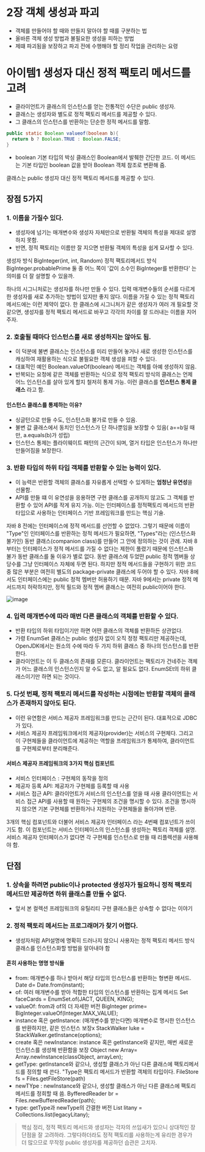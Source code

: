 # 2장 객체 생성과 파괴
- 객체를 만들어야 할 때와 만들지 말아야 할 때를 구분하는 법
- 올바른 객체 생성 방법과 불필요한 생성을 피하는 방법
- 제떄 파괴됨을 보장하고 파괴 전에 수행해야 할 정리 작업을 관리하는 요령

# 아이템1 생성자 대신 정적 팩토리 메서드를 고려
- 클라이언트가 클래스의 인스턴스를 얻는 전통적인 수단은 public 생성자.
- 클래스는 생성자와 별도로 정적 팩토리 메서드를 제공할 수 있다.
- 그 클래스의 인스턴스를 반환하는 단순한 정적 메서드를 말함.

``` java
public static Boolean valueof(boolean b){
  return b ? Boolean.TRUE : Boolean.FALSE;
}
```
- boolean 기본 타입의 박싱 클래스인 Boolean에서 발췌한 간단한 코드. 이 메서드는 기본 타입인 boolean 값을 받아 Boolean 객체 참조로 변환해 줌.

클래스는 public 생성자 대신 정적 팩토리 메서드를 제공할 수 있다.

## 장점 5가지 
### 1. 이름을 가질수 있다.
- 생성자에 넘기는 매개변수와 생성자 자체만으로 반환될 객체의 특성을 제대로 설명하지 못함.
- 반면, 정적 팩토리는 이름만 잘 지으면 반환될 객체의 특성을 쉽게 묘사할 수 있다.

생성자 방식 BigInteger(int, int, Random)
정적 팩토리메서드 방식 BigInteger.probablePrime
둘 중 어느 쪽이 '값이 소수인 BigInteger를 반환한다' 는 의미를 더 잘 설명할 수 있을까.

하나의 시그니처로는 생성자를 하나만 만들 수 있다. 입력 매개변수들의 순서를 다르게 한 생성자를 새로 추가하는 방법이 있지만 좋지 않다.
이름을 가질 수 있는 정적 팩토리 메서드에는 이런 제약이 없다. 한 클래스에 시그니처가 같은 생성자가 여러 개 필요할 것 같으면, 생성자를 정적 팩토리 메서드로 바꾸고 각각의 차이를 잘 드러내는 이름을 지어주자.

### 2. 호출될 때마다 인스턴스를 새로 생성하지는 않아도 됨.
- 이 덕분에 불변 클래스는 인스턴스를 미리 만들어 놓거나 새로 생성한 인스턴스를 캐싱하여 재활용하는 식으로 불필요한 객체 생성을 피할 수 있다.
- 대표적인 예인 Boolean.valueOf(boolean) 메서드는 객체를 아예 생성하지 않음.
- 반복되는 요청에 같은 객체를 반환하는 식으로 정적 팩토리 방식의 클래스는 언제 어느 인스턴스를 살아 있게 할지 철저히 통제 가능. 이런 클래스를 **인스턴스 통제 클래스** 라고 함.

#### 인스턴스 클래스를 통제하는 이유?
- 싱글턴으로 만들 수도, 인스턴스화 불가로 만들 수 있음.
- 불변 값 클래스에서 동치인 인스턴스가 단 하나뿐임을 보장할 수 있음( a==b일 때만, a.equals(b)가 성립)
- 인스턴스 통제는 플라이웨이트 패턴의 근간이 되며, 열거 타입은 인스턴스가 하나만 만들어짐을 보장한다.

### 3. 반환 타입의 하위 타입 객체를 반환할 수 있는 능력이 있다.
- 이 능력은 반환할 객체의 클래스를 자유롭게 선택할 수 있게하는 **엄청난 유연성**을 선물함.
- API를 만들 떄 이 유연성을 응용하면 구현 클래스를 공개하지 않고도 그 객체를 반환할 수 있어 API를 작게 유지 가능. 이는 인터페이스를 정적팩토리 메서드의 반환 타입으로 사용하는 인터페이스 기반 프레임워크를 만드는 핵심 기술.

자바 8 전에는 인터페이스에 정적 메서드를 선언할 수 없었다. 그렇기 때문에 이름이 "Type"인 인터페이스를 반환하는 정적 메서드가 필요하면, "Types"라는 (인스턴스화 불가인) 동반 클래스(companion class)를 만들어 그 안에 정의하는 것이 관례.
자바 8부터는 인터페이스가 정적 메서드를 가질 수 없다는 제한이 풀렸기 때문에 인스턴스화 불가 동반 클래스를 둘 이유가 별로 없다.
동반 클래스에 두었떤 public 정적 멤버들 상당수를 그냥 인터페이스 자체에 두면 된다. 하지만 정적 메서드들을 구현하기 위한 코드 중 많은 부분은 여전히 별도의 package-private 클래스에 두어야 할 수 있다. 자바 8에서도 인터페이스에는 public 정적 멤버만 허용하기 때문.
자바 9에서는 private 정적 메서드까지 허락하지만, 정적 필드와 정적 멤버 클래스는 여전히 public이어야 한다.

![image](https://github.com/LeeHyogon/BookSummary/assets/45483116/c6fa78fa-8825-4898-bb67-92329f30ffff)

### 4. 입력 매개변수에 따라 매번 다른 클래스의 객체를 반환할 수 있다.
- 반환 타입의 하위 타입이기만 하면 어떤 클래스의 객체를 반환하든 상관없다.
- 가령 EnumSet 클래스는 public 생성자 없이 오직 정정 팩토리만 제공하는데, OpenJDK에서는 원소의 수에 따라 두 가지 하위 클래스 중 하나의 인스턴스를 반환한다.
- 클라이언트는 이 두 클래스의 존재를 모른다. 클라이언트는 팩토리가 건네주는 객체가 어느 클래스의 인스턴스인지 알 수도 없고, 알 필요도 없다. EnumSEt의 하위 클래스이기만 하면 되는 것이다.

### 5. 다섯 번째, 정적 팩토리 메서드를 작성하는 시점에는 반환할 객체의 클래스가 존재하지 않아도 된다.
- 이런 유연함은 서비스 제공자 프레임워크를 만드는 근간이 된다. 대표적으로 JDBC가 있다.
- 서비스 제공자 프레임워크에서의 제공자(provider)는 서비스의 구현체다. 그리고 이 구현체들을 클라이언트에 제공하는 역할을 프레임워크가 통제하여, 클라이언트를 구현체로부터 분리해준다.

#### 서비스 제공자 프레임워크의 3가지 핵심 컴포넌트
- 서비스 인터페이스 : 구현체의 동작을 정의
- 제공자 등록 API: 제공자가 구현체를 등록할 때 사용
- 서비스 접근 API: 클라이언트가 서비스의 인스턴스를 얻을 때 사용
클라이언트는 서비스 접근 API를 사용할 때 원하는 구현체의 조건을 명시할 수 있다. 조건을 명시하지 않으면 기본 구현체를 반환하거나 지원하는 구현체들을 돌아가며 반환.

3개의 핵심 컴포넌트와 더불어 서비스 제공자 인터페이스 라는 4번째 컴포넌트가 쓰이기도 함.
이 컴포넌트는 서비스 인터페이스의 인스턴스를 생성하는 팩토리 객체를 설명. 서비스 제공자 인터페이스가 없다면 각 구현체를 인스턴스로 만들 때 리플렉션을 사용해야 함.

## 단점

### 1. 상속을 하려면 public이나 protected 생성자가 필요하니 정적 팩토리 메서드만 제공하면 하위 클래스를 만들 수 없다.
- 앞서 본 컬렉션 프레임워크의 유틸리티 구현 클래스들은 상속할 수 없다는 이야기
### 2. 정적 팩토리 메서드는 프로그래머가 찾기 어렵다. 
- 생성자처럼 API설명에 명확히 드러나지 않으니 사용자는 정적 팩토리 메서드 방식 클래스를 인스턴스화할 방법을 알아내야 함

#### 흔히 사용하는 명명 방식들
- from: 매개변수를 하나 받아서 해당 타입의 인스턴스를 반환하는 형변환 메서드.
Date d= Date.from(instant);
- of: 여러 매개변수를 받아 적합한 타입의 인스턴스를 반환하는 집계 메서드
Set<Rank> faceCards = EnumSet.of(JACT, QUEEN, KING);
- valueOf: from과 of의 더 자세한 버전
BigInteger prime= BigInteger.valueOf(Integer.MAX_VALUE);
- instance 혹은 getInstance: (매개변수를 받는다면) 매개변수로 명시한 인스턴스를 반환하지만, 같은 인스턴스 보장x
StackWalker luke = StackWalker.getInstance(options);
- create 혹은 newInstance: instance 혹은 getInstance와 같지만, 매번 새로운 인스턴스를 생성해 반환함을 보장
Object new Array= Array.newInstance(classObject, arrayLen);
- getType: getInstance와 같으나, 생성할 클래스가 아닌 다른 클래스에 팩토리메서드를 정의할 때 쓴다. "Type은 팩토리 메서드가 반환할 객체의 타입이다.
FileStore fs = Files.getFileStore(path)
- newTYpe : newInstance와 같으나, 생성할 클래스가 아닌 다른 클래스에 팩토리 메서드를 정희할 때 씀.
ByfferedReader br = Files.newBufferedReader(path);
- type: getType과 newType의 간결한 버전
List<Complaint> litany = Collections.list(legacyLitany);

> 핵심 정리, 정적 팩토리 메서드와 생성자는 각자의 쓰임새가 있으니 상대적인 장단점을 잘 고려하라. 그렇다하더라도 정적 팩토리를 사용하는게 유리한 경우가 더 많으므로 무작정 public 생성자를 제공하던 습관은 고치자.


